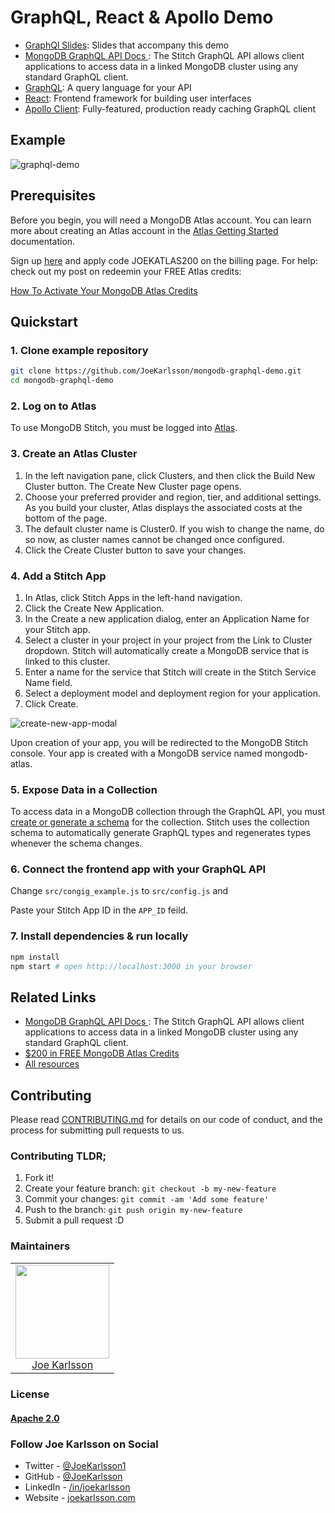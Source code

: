 # GraphQL, React & Apollo Demo

- [GraphQl Slides](https://speakerdeck.com/joekarlsson/getting-started-with-graphql-and-atlas-mongodb-local-sf-2020): Slides that accompany this demo
- [MongoDB GraphQL API Docs ](https://docs.mongodb.com/stitch/graphql): The Stitch GraphQL API allows client applications to access data in a linked MongoDB cluster using any standard GraphQL client.
- [GraphQL](https://graphql.org/): A query language for your API
- [React](https://facebook.github.io/react/): Frontend framework for building user interfaces
- [Apollo Client](https://github.com/apollographql/apollo-client): Fully-featured, production ready caching GraphQL client

## Example

![graphql-demo](https://user-images.githubusercontent.com/4650739/46759321-bcd37180-cc94-11e8-974e-b8d464a39b67.gif)

## Prerequisites

Before you begin, you will need a MongoDB Atlas account. You can learn more about creating an Atlas account in the [Atlas Getting Started](https://docs.atlas.mongodb.com/getting-started/) documentation.

Sign up [here](https://cloud.mongodb.com) and apply code JOEKATLAS200 on the billing page. For help: check out my post on redeemin your FREE Atlas credits:

[How To Activate Your MongoDB Atlas Credits](https://www.joekarlsson.com/2019/12/how-to-activate-your-mongodb-atlas-credits/)

## Quickstart

### 1. Clone example repository

```sh
git clone https://github.com/JoeKarlsson/mongodb-graphql-demo.git
cd mongodb-graphql-demo
```

### 2. Log on to Atlas

To use MongoDB Stitch, you must be logged into [Atlas](https://cloud.mongodb.com).

### 3. Create an Atlas Cluster

1. In the left navigation pane, click Clusters, and then click the Build New Cluster button. The Create New Cluster page opens.
2. Choose your preferred provider and region, tier, and additional settings. As you build your cluster, Atlas displays the associated costs at the bottom of the page.
3. The default cluster name is Cluster0. If you wish to change the name, do so now, as cluster names cannot be changed once configured.
4. Click the Create Cluster button to save your changes.

### 4. Add a Stitch App

1. In Atlas, click Stitch Apps in the left-hand navigation.
2. Click the Create New Application.
3. In the Create a new application dialog, enter an Application Name for your Stitch app.
4. Select a cluster in your project in your project from the Link to Cluster dropdown. Stitch will automatically create a MongoDB service that is linked to this cluster.
5. Enter a name for the service that Stitch will create in the Stitch Service Name field.
6. Select a deployment model and deployment region for your application.
7. Click Create.

![create-new-app-modal](https://user-images.githubusercontent.com/4650739/72307115-e3721c00-363e-11ea-8638-76098cd01808.png)

Upon creation of your app, you will be redirected to the MongoDB Stitch console. Your app is created with a MongoDB service named mongodb-atlas.

### 5. Expose Data in a Collection

To access data in a MongoDB collection through the GraphQL API, you must [create or generate a schema](https://docs-mongodbcom-staging.corp.mongodb.com/stitch/nick/graphql/mongodb/enforce-a-document-schema.html) for the collection. Stitch uses the collection schema to automatically generate GraphQL types and regenerates types whenever the schema changes.

### 6. Connect the frontend app with your GraphQL API

Change `src/congig_example.js` to `src/config.js` and

Paste your Stitch App ID in the  `APP_ID` feild.

### 7. Install dependencies & run locally

```sh
npm install
npm start # open http://localhost:3000 in your browser
```

## Related Links

- [MongoDB GraphQL API Docs ](https://docs.mongodb.com/stitch/graphql): The Stitch GraphQL API allows client applications to access data in a linked MongoDB cluster using any standard GraphQL client.
- [$200 in FREE MongoDB Atlas Credits](https://www.joekarlsson.com/2019/12/how-to-activate-your-mongodb-atlas-credits/)
- [All resources](https://www.joekarlsson.com/2020/01/getting-started-with-graphql-and-atlas/)

## Contributing

Please read [CONTRIBUTING.md](https://github.com/JoeKarlsson/mongodb-graphql-demo/blob/master/CONTRIBUTING.md) for details on our code of conduct, and the process for submitting pull requests to us.

### Contributing TLDR;

1. Fork it!
2. Create your feature branch: `git checkout -b my-new-feature`
3. Commit your changes: `git commit -am 'Add some feature'`
4. Push to the branch: `git push origin my-new-feature`
5. Submit a pull request :D

### Maintainers

<table>
  <tbody>
    <tr>
      <td align="center">
        <img width="150 height="150"
        src="https://avatars.githubusercontent.com/JoeKarlsson?v=3">
        <br />
        <a href="https://github.com/JoeKarlsson">Joe Karlsson</a>
      </td>
    <tr>
  <tbody>
</table>

### License

#### [Apache 2.0](./LICENSE)

### Follow Joe Karlsson on Social

* Twitter - [@JoeKarlsson1](https://twitter.com/JoeKarlsson1)
* GitHub - [@JoeKarlsson](https://github.com/joekarlsson/)
* LinkedIn - [/in/joekarlsson](https://www.linkedin.com/in/joekarlsson/)
* Website - [joekarlsson.com](https://www.joekarlsson.com/)
